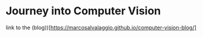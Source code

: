 # Journey into Computer Vision

link to the (blog))[https://marcosalvalaggio.github.io/computer-vision-blog/]
